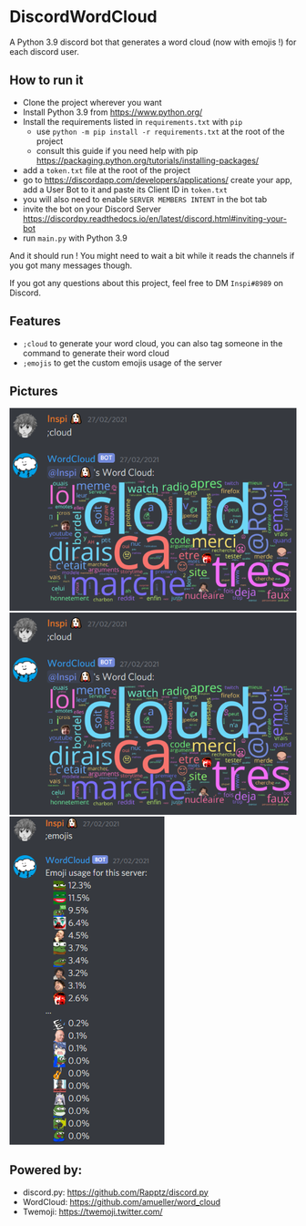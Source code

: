 # DiscordWordCloud
A Python 3.9 discord bot that generates a word cloud (now with emojis !) for each discord user.

## How to run it
- Clone the project wherever you want
- Install Python 3.9 from https://www.python.org/
- Install the requirements listed in `requirements.txt` with `pip`
  - use `python -m pip install -r requirements.txt` at the root of the project
  - consult this guide if you need help with pip https://packaging.python.org/tutorials/installing-packages/
- add a `token.txt` file at the root of the project
- go to https://discordapp.com/developers/applications/ create your app, add a User Bot to it and paste its Client ID in `token.txt`
- you will also need to enable `SERVER MEMBERS INTENT` in the bot tab  
- invite the bot on your Discord Server https://discordpy.readthedocs.io/en/latest/discord.html#inviting-your-bot
- run `main.py` with Python 3.9

And it should run ! You might need to wait a bit while it reads the channels if you got many messages though.


If you got any questions about this project, feel free to DM `Inspi#8989` on Discord.

## Features
- `;cloud` to generate your word cloud, you can also tag someone in the command to generate their word cloud
- `;emojis` to get the custom emojis usage of the server

## Pictures

![sample image of my word cloud (french)](https://github.com/Inspirateur/DiscordWordCloud/blob/master/screenshots/cloud1.png)
![sample image of an english word cloud](https://github.com/Inspirateur/DiscordWordCloud/blob/master/screenshots/cloud1.png)
![sample image of ;emojis command](https://github.com/Inspirateur/DiscordWordCloud/blob/master/screenshots/emojis.png)

## Powered by:

- discord.py: https://github.com/Rapptz/discord.py
- WordCloud: https://github.com/amueller/word_cloud
- Twemoji: https://twemoji.twitter.com/
